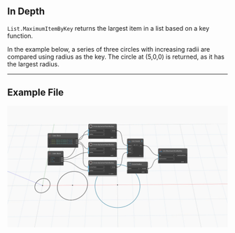 ## In Depth
`List.MaximumItemByKey` returns the largest item in a list based on a key function. 

In the example below, a series of three circles with increasing radii are compared using radius as the key. The circle at (5,0,0) is returned, as it has the largest radius.
___
## Example File

![List.MaximumItemByKey](./List.MaximumItemByKey_img.jpg)